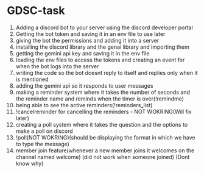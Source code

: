 # GDSC-task
1) Adding a discord bot to your server using the discord developer portal
2) Getting the bot token and saving it in an env file to use later
3) giving the bot the permissions and adding it into a server
4) installing the discord library and the genai library and importing them
5) getting the gemini api key and saving it in the env file
6) loading the env files to access the tokens and creating an event for when the bot logs into the server
7) writing the code so the bot doesnt reply to itself and replies only when it is mentioned
8) adding the gemini api so it responds to user messages
9) making a reminder system where it takes the number of seconds and the reminder name and reminds when the timer is over(!remindme)
10) being able to see the active reminders(!reminders_list)
11) !cancelreminder for cancelling the reminders - NOT WOKRING(Will fix later)
12) creating a poll system where it takes the question and the options to make a poll on discord
13) !poll(NOT WOKRING)(should be displaying the format in which we have to type the message)
14) member join feature(whenever a new member joins it welcomes on the channel named welcome) (did not work when someone joined) (Dont know why)
